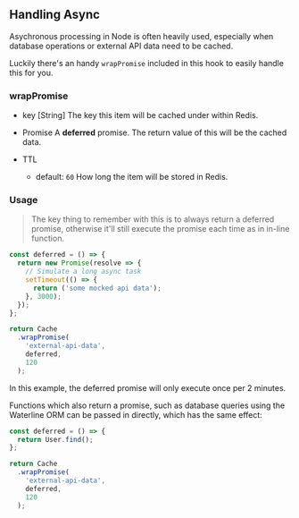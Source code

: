 ## Handling Async

Asychronous processing in Node is often heavily used, especially when database operations or external API data need to be cached.

Luckily there's an handy `wrapPromise` included in this hook to easily handle this for you.

### wrapPromise

- key [String]
The key this item will be cached under within Redis.

- Promise
A **deferred** promise. The return value of this will be the cached data.

- TTL
  - default: `60`
How long the item will be stored in Redis.

### Usage

> The key thing to remember with this is to always return a deferred promise, otherwise it'll still execute the promise
each time as in in-line function.

```javascript
const deferred = () => {
  return new Promise(resolve => { 
    // Simulate a long async task
    setTimeout(() => {
      return ('some mocked api data');
    }, 3000);
  });
};

return Cache
  .wrapPromise(
    'external-api-data',
    deferred,
    120
  );
```

In this example, the deferred promise will only execute once per 2 minutes.

Functions which also return a promise, such as database queries using the Waterline ORM can be passed in directly, which has the same effect:

```javascript
const deferred = () => {
  return User.find();
};

return Cache
  .wrapPromise(
    'external-api-data',
    deferred,
    120
  );
```
